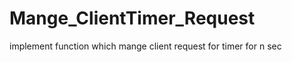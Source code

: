 # Mange_ClientTimer_Request
implement  function  which mange  client request   for  timer for n sec 

